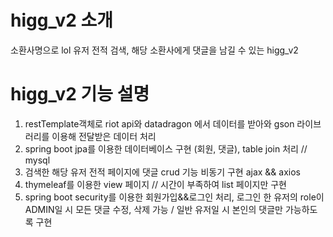 # higg_v2 소개 

소환사명으로 lol 유저 전적 검색, 해당 소환사에게 댓글을 남길 수 있는 higg_v2



# higg_v2 기능 설명

1. restTemplate객체로 riot api와 datadragon 에서 데이터를 받아와 gson 라이브러리를 이용해 전달받은 데이터 처리
2. spring boot jpa를 이용한 데이터베이스 구현 (회원, 댓글), table join 처리 // mysql
4. 검색한 해당 유저 전적 페이지에 댓글 crud 기능 비동기 구현 ajax && axios
3. thymeleaf를 이용한 view 페이지 // 시간이 부족하여 list 페이지만 구현
5. spring boot security를 이용한 회원가입&&로그인 처리, 로그인 한 유저의 role이 ADMIN일 시 모든 댓글 수정, 삭제 가능 / 일반 유저일 시 본인의 댓글만 가능하도록 구현

